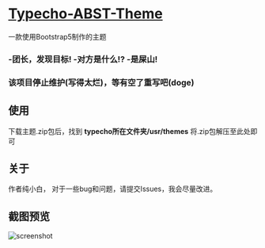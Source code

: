 # [Typecho-ABST-Theme](https://github.com/MSDJHD/Typecho-ABST-Theme/)

一款使用Bootstrap5制作的主题

### -团长，发现目标! -对方是什么!? -是屎山!
### 该项目停止维护(写得太烂)，等有空了重写吧(doge)

## 使用

下载主题.zip包后，找到 **typecho所在文件夹/usr/themes**
将.zip包解压至此处即可

## 关于

作者纯小白，
对于一些bug和问题，请提交Issues，我会尽量改进。

## 截图预览
![screenshot](https://github.com/MSDJHD/Typecho-ABST-Theme/assets/110752331/7e4aca7a-e426-4192-b4a3-6d3acda3891a)
